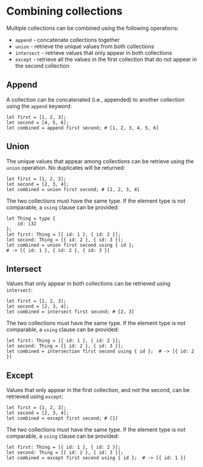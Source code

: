 # Combining collections
Multiple collections can be combined using the following operations:
* `append` - concatenate collections together
* `union` - retrieve the unique values from both collections
* `intersect` - retrieve values that only appear in both collections
* `except` - retrieve all the values in the first collection that do not appear in the second collection

## Append
A collection can be concatenated (i.e., appended) to another collection using the `append` keyword:
```
let first = [1, 2, 3];
let second = [4, 5, 6];
let combined = append first second; # [1, 2, 3, 4, 5, 6]
```

## Union
The unique values that appear among collections can be retrieve using the `union` operation. No duplicates will be returned:
```
let first = [1, 2, 3];
let second = [2, 3, 4];
let combined = union first second; # [1, 2, 3, 4]
```

The two collections must have the same type. If the element type is not comparable, a `using` clause can be provided:
```
let Thing = type {
    id: i32
};
let first: Thing = [{ id: 1 }, { id: 2 }];
let second: Thing = [{ id: 2 }, { id: 3 }];
let combined = union first second using { id }; 
# -> [{ id: 1 }, { id: 2 }, { id: 3 }]
```

## Intersect
Values that only appear in both collections can be retrieved using `intersect`:
```
let first = [1, 2, 3];
let second = [2, 3, 4];
let combined = intersect first second; # [2, 3]
```

The two collections must have the same type. If the element type is not comparable, a `using` clause can be provided:
```
let first: Thing = [{ id: 1 }, { id: 2 }];
let second: Thing = [{ id: 2 }, { id: 3 }];
let combined = intersection first second using { id };  # -> [{ id: 2 }]
```

## Except
Values that only appear in the first collection, and not the second, can be retrieved using `except`:
```
let first = [1, 2, 3];
let second = [2, 3, 4];
let combined = except first second; # [1]
```

The two collections must have the same type. If the element type is not comparable, a `using` clause can be provided:
```
let first: Thing = [{ id: 1 }, { id: 2 }];
let second: Thing = [{ id: 2 }, { id: 3 }];
let combined = except first second using { id };  # -> [{ id: 1 }]
```

